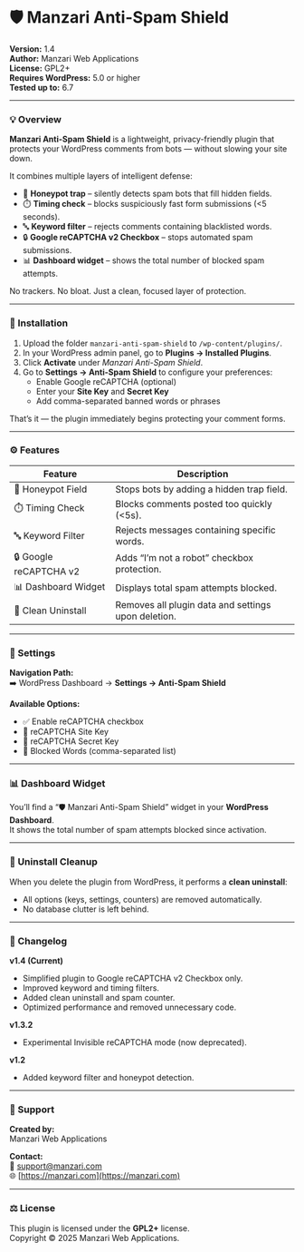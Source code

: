 # 🛡️ Manzari Anti-Spam Shield

**Version:** 1.4  
**Author:** Manzari Web Applications  
**License:** GPL2+  
**Requires WordPress:** 5.0 or higher  
**Tested up to:** 6.7  

---

### 💡 Overview

**Manzari Anti-Spam Shield** is a lightweight, privacy-friendly plugin that protects your WordPress comments from bots — without slowing your site down.

It combines multiple layers of intelligent defense:
- 🧠 **Honeypot trap** – silently detects spam bots that fill hidden fields.  
- ⏱️ **Timing check** – blocks suspiciously fast form submissions (<5 seconds).  
- 🔤 **Keyword filter** – rejects comments containing blacklisted words.  
- 🔒 **Google reCAPTCHA v2 Checkbox** – stops automated spam submissions.  
- 📊 **Dashboard widget** – shows the total number of blocked spam attempts.

No trackers. No bloat. Just a clean, focused layer of protection.

---

### 🚀 Installation

1. Upload the folder `manzari-anti-spam-shield` to `/wp-content/plugins/`.
2. In your WordPress admin panel, go to **Plugins → Installed Plugins**.
3. Click **Activate** under *Manzari Anti-Spam Shield*.
4. Go to **Settings → Anti-Spam Shield** to configure your preferences:
   - Enable Google reCAPTCHA (optional)
   - Enter your **Site Key** and **Secret Key**
   - Add comma-separated banned words or phrases

That’s it — the plugin immediately begins protecting your comment forms.

---

### ⚙️ Features

| Feature | Description |
|----------|--------------|
| 🧠 Honeypot Field | Stops bots by adding a hidden trap field. |
| ⏱️ Timing Check | Blocks comments posted too quickly (<5s). |
| 🔤 Keyword Filter | Rejects messages containing specific words. |
| 🔒 Google reCAPTCHA v2 | Adds “I’m not a robot” checkbox protection. |
| 📊 Dashboard Widget | Displays total spam attempts blocked. |
| 🧹 Clean Uninstall | Removes all plugin data and settings upon deletion. |

---

### 🧰 Settings

**Navigation Path:**  
➡️ WordPress Dashboard → **Settings → Anti-Spam Shield**

**Available Options:**
- ✅ Enable reCAPTCHA checkbox  
- 🔑 reCAPTCHA Site Key  
- 🔑 reCAPTCHA Secret Key  
- 🚫 Blocked Words (comma-separated list)

---

### 📊 Dashboard Widget

You’ll find a “🛡️ Manzari Anti-Spam Shield” widget in your **WordPress Dashboard**.  
It shows the total number of spam attempts blocked since activation.

---

### 🧹 Uninstall Cleanup

When you delete the plugin from WordPress, it performs a **clean uninstall**:  
- All options (keys, settings, counters) are removed automatically.  
- No database clutter is left behind.

---

### 🧩 Changelog

**v1.4 (Current)**
- Simplified plugin to Google reCAPTCHA v2 Checkbox only.  
- Improved keyword and timing filters.  
- Added clean uninstall and spam counter.  
- Optimized performance and removed unnecessary code.  

**v1.3.2**
- Experimental Invisible reCAPTCHA mode (now deprecated).  

**v1.2**
- Added keyword filter and honeypot detection.  

---

### 💬 Support

**Created by:**  
Manzari Web Applications  

**Contact:**  
📧 support@manzari.com  
🌐 [https://manzari.com](https://manzari.com)

---

### ⚖️ License
This plugin is licensed under the **GPL2+** license.  
Copyright © 2025 Manzari Web Applications.
